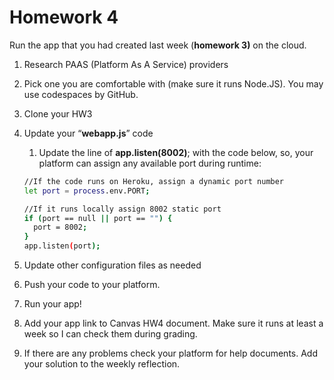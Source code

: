 # Homework 4

Run the app that you had created last week (**homework 3)** on the cloud.

1. Research PAAS (Platform As A Service) providers

2. Pick one you are comfortable with (make sure it runs Node.JS). You may use codespaces by GitHub.

6. Clone your HW3 

7. Update your “**webapp.js**” code
    1. Update the line of **app.listen(8002)**; with the code below, so, your platform can assign any available port during runtime:

    ```bash
    //If the code runs on Heroku, assign a dynamic port number
    let port = process.env.PORT;

    //If it runs locally assign 8002 static port
    if (port == null || port == "") {
      port = 8002;
    }
    app.listen(port);
    ```
8. Update other configuration files as needed
9. Push your code to your platform.
10. Run your app!
11. Add your app link to Canvas HW4 document. Make sure it runs at least a week so I can check them during grading.
12. If there are any problems check your platform for help documents. Add your solution to the weekly reflection.
